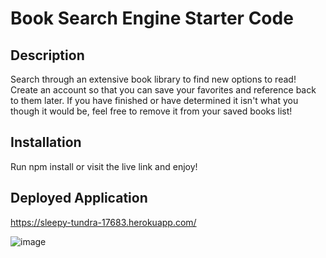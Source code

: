# Book Search Engine Starter Code

## Description
Search through an extensive book library to find new options to read! Create an account so that you can save your favorites and reference back to them later. If you have finished or have determined it isn't what you though it would be, feel free to remove it from your saved books list!

## Installation
Run npm install or visit the live link and enjoy!

## Deployed Application
https://sleepy-tundra-17683.herokuapp.com/

![image](https://user-images.githubusercontent.com/97869791/177280621-b259638b-fffd-4b72-a1b7-c1e0eb518cb8.png)

